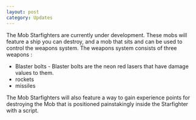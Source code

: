 ```yaml
---
layout: post
category: Updates
---
```


The Mob Starfighters are currently under development. These mobs will feature a ship you can destroy, and a mob that sits and can be used to control the weapons system. The weapons system consists of three weapons : 

- Blaster bolts - Blaster bolts are the neon red lasers that have  damage values to them.
- rockets 
- missiles

The Mob Starfighters will also feature a way to gain experience points for destroying the Mob that is positioned painstakingly inside the Starfighter with a script.
